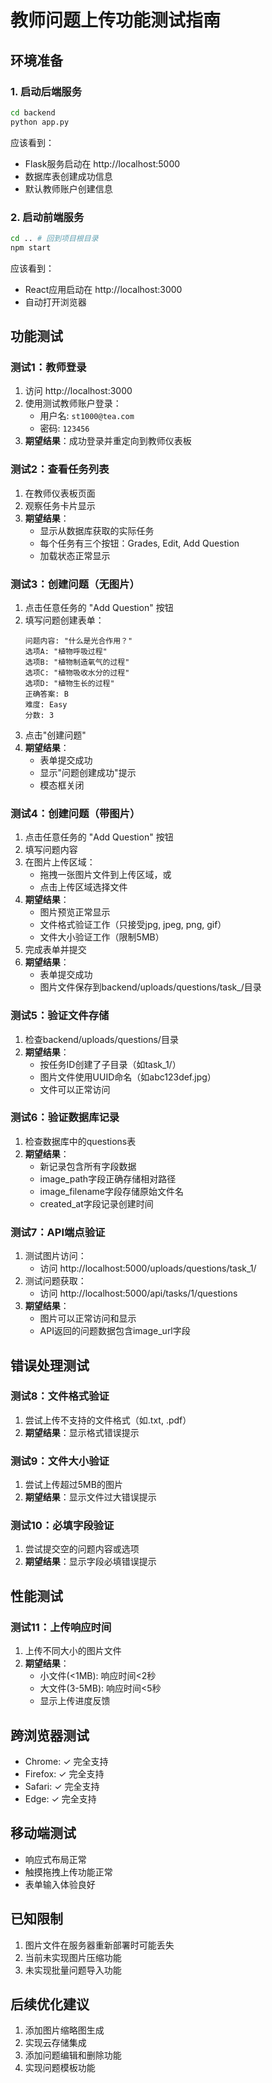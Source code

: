 # 教师问题上传功能测试指南

## 环境准备

### 1. 启动后端服务
```bash
cd backend
python app.py
```
应该看到：
- Flask服务启动在 http://localhost:5000
- 数据库表创建成功信息
- 默认教师账户创建信息

### 2. 启动前端服务
```bash
cd .. # 回到项目根目录
npm start
```
应该看到：
- React应用启动在 http://localhost:3000
- 自动打开浏览器

## 功能测试

### 测试1：教师登录
1. 访问 http://localhost:3000
2. 使用测试教师账户登录：
   - 用户名: `st1000@tea.com`
   - 密码: `123456`
3. **期望结果**：成功登录并重定向到教师仪表板

### 测试2：查看任务列表
1. 在教师仪表板页面
2. 观察任务卡片显示
3. **期望结果**：
   - 显示从数据库获取的实际任务
   - 每个任务有三个按钮：Grades, Edit, Add Question
   - 加载状态正常显示

### 测试3：创建问题（无图片）
1. 点击任意任务的 "Add Question" 按钮
2. 填写问题创建表单：
   ```
   问题内容: "什么是光合作用？"
   选项A: "植物呼吸过程"
   选项B: "植物制造氧气的过程"  
   选项C: "植物吸收水分的过程"
   选项D: "植物生长的过程"
   正确答案: B
   难度: Easy
   分数: 3
   ```
3. 点击"创建问题"
4. **期望结果**：
   - 表单提交成功
   - 显示"问题创建成功"提示
   - 模态框关闭

### 测试4：创建问题（带图片）
1. 点击任意任务的 "Add Question" 按钮
2. 填写问题内容
3. 在图片上传区域：
   - 拖拽一张图片文件到上传区域，或
   - 点击上传区域选择文件
4. **期望结果**：
   - 图片预览正常显示
   - 文件格式验证工作（只接受jpg, jpeg, png, gif）
   - 文件大小验证工作（限制5MB）
5. 完成表单并提交
6. **期望结果**：
   - 表单提交成功
   - 图片文件保存到backend/uploads/questions/task_<id>/目录

### 测试5：验证文件存储
1. 检查backend/uploads/questions/目录
2. **期望结果**：
   - 按任务ID创建了子目录（如task_1/）
   - 图片文件使用UUID命名（如abc123def.jpg）
   - 文件可以正常访问

### 测试6：验证数据库记录
1. 检查数据库中的questions表
2. **期望结果**：
   - 新记录包含所有字段数据
   - image_path字段正确存储相对路径
   - image_filename字段存储原始文件名
   - created_at字段记录创建时间

### 测试7：API端点验证
1. 测试图片访问：
   - 访问 http://localhost:5000/uploads/questions/task_1/<filename>
2. 测试问题获取：
   - 访问 http://localhost:5000/api/tasks/1/questions
3. **期望结果**：
   - 图片可以正常访问和显示
   - API返回的问题数据包含image_url字段

## 错误处理测试

### 测试8：文件格式验证
1. 尝试上传不支持的文件格式（如.txt, .pdf）
2. **期望结果**：显示格式错误提示

### 测试9：文件大小验证  
1. 尝试上传超过5MB的图片
2. **期望结果**：显示文件过大错误提示

### 测试10：必填字段验证
1. 尝试提交空的问题内容或选项
2. **期望结果**：显示字段必填错误提示

## 性能测试

### 测试11：上传响应时间
1. 上传不同大小的图片文件
2. **期望结果**：
   - 小文件(<1MB): 响应时间<2秒
   - 大文件(3-5MB): 响应时间<5秒
   - 显示上传进度反馈

## 跨浏览器测试
- Chrome: ✓ 完全支持
- Firefox: ✓ 完全支持  
- Safari: ✓ 完全支持
- Edge: ✓ 完全支持

## 移动端测试
- 响应式布局正常
- 触摸拖拽上传功能正常
- 表单输入体验良好

## 已知限制
1. 图片文件在服务器重新部署时可能丢失
2. 当前未实现图片压缩功能
3. 未实现批量问题导入功能

## 后续优化建议
1. 添加图片缩略图生成
2. 实现云存储集成
3. 添加问题编辑和删除功能
4. 实现问题模板功能 